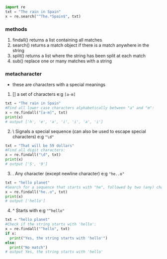 ```py
import re
txt = "The rain in Spain"
x = re.search("^The.*Spain$", txt)
```
### methods
1. findall() returns a list containing all matches
2. search() returns a match object if there is a match anywhere in the string
3. split() returns a list where the string has been split at each match
4. sub() replace one or many matches with a string

### metacharacter
- these are characters with a special meanings

1. [] a set of characters e:g `[a-m]`
```py
txt = "The rain in Spain"
#Find all lower case characters alphabetically between "a" and "m":
x = re.findall("[a-m]", txt)
print(x)
# output ['h', 'e', 'a', 'i', 'i', 'a', 'i']
```
2. \ Signals a special sequence (can also be used to escape special characters) e:g `"\d"`
```py
txt = "That will be 59 dollars"
#Find all digit characters:
x = re.findall("\d", txt)
print(x)
# output ['5', '9']
```
3. . Any character (except newline character) e:g `"he..o"`
```py
txt = "hello planet"
#Search for a sequence that starts with "he", followed by two (any) characters, and an "o":
x = re.findall("he..o", txt)
print(x)
# output ['hello']
```
4. ^ Starts with e:g `"^hello"`
```py
txt = "hello planet"
#Check if the string starts with 'hello':
x = re.findall("^hello", txt)
if x:
  print("Yes, the string starts with 'hello'")
else:
  print("No match")
# output Yes, the string starts with 'hello'
```
